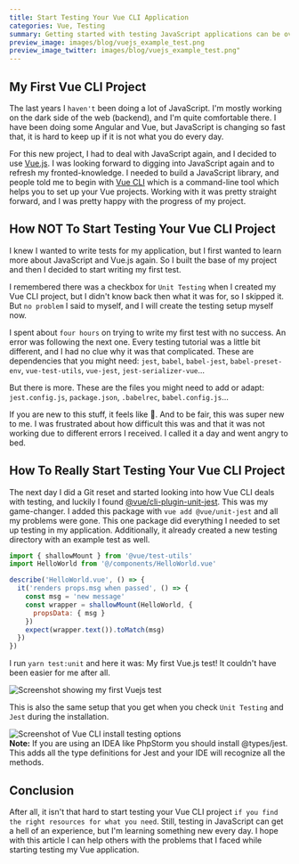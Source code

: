 ```yaml
---
title: Start Testing Your Vue CLI Application
categories: Vue, Testing
summary: Getting started with testing JavaScript applications can be overwhelming. Especially when you used to tools like PHPUnit which make it really is easy for you to write your first tests. Today we are taking a look at how Vue CLI can help you get started with your first tests.
preview_image: images/blog/vuejs_example_test.png
preview_image_twitter: images/blog/vuejs_example_test.png"
---
```


## My First Vue CLI Project

The last years I `haven't` been doing a lot of JavaScript. I'm mostly working on the dark side of the web (backend), and I'm quite comfortable there. I have been doing some Angular and Vue, but JavaScript is changing so fast that, it is hard to keep up if it is not what you do every day.

For this new project, I had to deal with JavaScript again, and I decided to use [Vue.js](https://vuejs.org). I was looking forward to digging into JavaScript again and to refresh my fronted-knowledge. I needed to build a JavaScript library, and people told me to begin with [Vue CLI](https://cli.vuejs.org/) which is a command-line tool which helps you to set up your Vue projects. Working with it was pretty straight forward, and I was pretty happy with the progress of my project.

## How NOT To Start Testing Your Vue CLI Project

I knew I wanted to write tests for my application, but I first wanted to learn more about JavaScript and Vue.js again. So I built the base of my project and then I decided to start writing my first test.

I remembered there was a checkbox for `Unit Testing` when I created my Vue CLI project, but I didn't know back then what it was for, so I skipped it. But `no problem` I said to myself, and I will create the testing setup myself now.

I spent about `four hours` on trying to write my first test with no success. An error was following the next one. Every testing tutorial was a little bit different, and I had no clue why it was that complicated. These are dependencies that you might need: `jest`, `babel`, `babel-jest`, `babel-preset-env`, `vue-test-utils`, `vue-jest`, `jest-serializer-vue`...

But there is more. These are the files you might need to add or adapt: `jest.config.js`, `package.json`, `.babelrec`, `babel.config.js`...

If you are new to this stuff, it feels like 🤯. And to be fair, this was super new to me. I was frustrated about how difficult this was and that it was not working due to different errors I received. I called it a day and went angry to bed.

## How To Really Start Testing Your Vue CLI Project

The next day I did a Git reset and started looking into how Vue CLI deals with testing, and luckily I found [@vue/cli-plugin-unit-jest](https://github.com/vuejs/vue-cli/tree/dev/packages/%40vue/cli-plugin-unit-jest). This was my game-changer. I added this package with `vue add @vue/unit-jest` and all my problems were gone. This one package did everything I needed to set up testing in my application. Additionally, it already created a new testing directory with an example test as well.

```javascript
import { shallowMount } from '@vue/test-utils'
import HelloWorld from '@/components/HelloWorld.vue'

describe('HelloWorld.vue', () => {
  it('renders props.msg when passed', () => {
    const msg = 'new message'
    const wrapper = shallowMount(HelloWorld, {
      propsData: { msg }
    })
    expect(wrapper.text()).toMatch(msg)
  })
})

```

I run `yarn test:unit` and here it was: My first Vue.js test! It couldn't have been easier for me after all.

<img class="blogimage" alt="Screenshot showing my first Vuejs test" src="/images/blog/vuejs_example_test.png" />

This is also the same setup that you get when you check `Unit Testing` and `Jest` during the installation.

<img class="blogimage" alt="Screenshot of Vue CLI install testing options" src="/images/blog/vuejs_test_checkbox.png" />

<div class="blognote"><strong>Note:</strong> If you are using an IDEA like PhpStorm you should install @types/jest. This adds all the type definitions for Jest and your IDE will recognize all the methods.</div>

## Conclusion

After all, it isn't that hard to start testing your Vue CLI project `if you find the right resources for what you need`. Still, testing in JavaScript can get a hell of an experience, but I'm learning something new every day. I hope with this article I can help others with the problems that I faced while starting testing my Vue application.